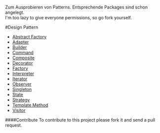 Zum Ausprobieren von Patterns. Entsprechende Packages sind schon angelegt.   
I'm too lazy to give everyone permissions, so go fork yourself.

#Design Pattern

* [Abstract Factory](src/main/java/abstractfactory)
* [Adapter](src/main/java/adapter)
* [Builder](src/main/java/builder)
* [Command](src/main/java/command)
* [Composite](src/main/java/composite)
* [Decorator](src/main/java/decorator)
* [Factory](src/main/java/factory)
* [Interpreter](src/main/java/interpreter)
* [Iterator](src/main/java/iterator)
* [Observer](src/main/java/observer)
* [Singleton](src/main/java/singleton)
* [State](src/main/java/state)
* [Strategy](src/main/java/strategy)
* [Template Method](src/main/java/template)
* [Visitor](src/main/java/visitor)

####Contribute
To contribute to this project please fork it and send a pull request.
